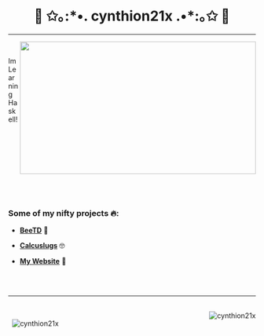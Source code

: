 <h1 align="center">🌷 ✩｡:*•. cynthion21x .•*:｡✩ 🌷</h1>
<!-- <h3 align="center">🤪 very goofy and silly developer 🤪</h3> -->

---

<img align ="right" src="https://github.com/Cynthion21x/Cynthion21x/assets/61597736/a94cd1f1-d37c-4883-b348-8dae90138640" height=270 width=480>

<br>

Im Learning Haskell! <img src="https://github.com/user-attachments/assets/6d02a65f-2063-46f2-8afe-711fd59ffac8" height = 16 width = 22>

<br>

<h3> Some of my nifty projects 🔥: </h3>

- [**BeeTD**](https://github.com/cynthion21x/BeeTD) 🐝

- [**Calcuslugs**](https://github.com/cynthion21x/Calcuslugs) 🤓

- [**My Website**](https://cynthion21x.github.io/website/index.html) 📝

<br>
<br>

---

<br>


<img align="right" src="https://github-readme-stats.vercel.app/api?username=cynthion21x&show_icons=true&theme=cobalt&locale=en" alt="cynthion21x" />

&nbsp;&nbsp;<img align="center" src="https://github-readme-stats.vercel.app/api/top-langs?username=cynthion21x&show_icons=true&theme=cobalt&locale=en" alt="cynthion21x" />
